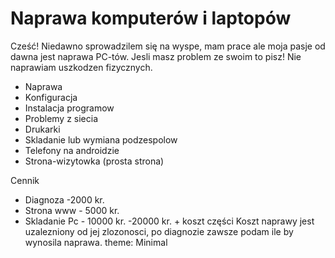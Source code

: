 
# Naprawa komputerów i laptopów


Cześć! Niedawno sprowadzilem się na wyspe, mam prace ale moja pasje od dawna jest naprawa PC-tów. Jesli masz problem ze swoim to pisz! Nie naprawiam uszkodzen fizycznych.

 - Naprawa
 - Konfiguracja
 - Instalacja programow
 - Problemy z siecia
 - Drukarki
 - Skladanie lub wymiana podzespolow
- Telefony na androidzie
- Strona-wizytowka (prosta strona)

Cennik

 - Diagnoza -2000 kr.
 - Strona www - 5000 kr.
 - Skladanie Pc - 10000 kr. -20000 kr. + koszt części
 Koszt naprawy jest uzalezniony od jej zlozonosci, po diagnozie zawsze podam ile by wynosila naprawa.
theme: Minimal
